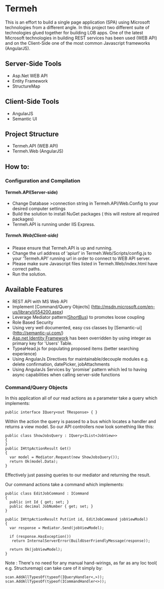 Termeh
======
   This is an effort to build a single page application (SPA) using Microsoft technologies from a different angle. In this project two different suite of technologies glued together for building LOB apps. One of the latest Microsoft technologies in building REST services has been used (WEB API) and on the Client-Side one of the most common Javascript frameworks (AngularJS). 

## Server-Side Tools
  *	Asp.Net WEB API
  *	Entity Framework 
  *	StructureMap

## Client-Side Tools
  *	AngularJS
  *	Semantic UI

## Project Structure
  *	Termeh.API (WEB API)
  *	Termeh.Web (AngularJS)

## How to:
### Configuration and Compilation
#### Termeh.API(Server-side)
  - Change Database >connection string in Termeh.API/Web.Config to your desired computer settings
  - Build the solution to install NuGet packages ( this will restore all required packages)
  - Termeh.API is running under IIS Express.

##### Termeh.Web(Client-side)
  - Please ensure that Termeh.API is up and running.
  - Change the url address of ‘apiurl’ in Termeh.Web/Scripts/config.js to your ‘Termeh.API’ running url in order to connect to WEB API server.
  - Please make sure Javascript files listed in Termeh.Web/index.html have correct paths.
  - Run the solution.

## Available Features
  - REST API with MS Web API 
  - Implement [Command/Query Objects] (http://msdn.microsoft.com/en-us/library/jj554200.aspx) 
  - Leverage Mediator pattern([ShortBus](https://github.com/mhinze/ShortBus)) to promotes loose coupling 
  - Role Based Security
  - Using very well documented, easy css classes by [Semantic-ui] (http://semantic-ui.com/)
  - [Asp.net Identity Framework](http://www.asp.net/identity) has been overridden by using integer as primary key for 'Users' Table.
  - TypeaHead.js for populating proposed items (better searching experience)
  - Using AngularJs Directives for maintainable/decouple modules e.g. delete confirmation, datePicker, jobAttachments
  - Using AngularJs Services by 'promise' pattern which led to having async capabilities when calling server-side functions
  
  
### Command/Query Objects
In this application all of our read actions as a parameter take a query which implements:

```
public interface IQuery<out TResponse> { }
```
	
Within the action the query is passed to a bus which locates a handler and returns a view model. 
So our API controllers now look something like this:

```
public class ShowJobsQuery : IQuery<IList<JobView>>
{
}
public IHttpActionResult Get()
{
  var model = Mediator.Request(new ShowJobsQuery());
  return Ok(model.Data);
}
```		
	
Effectively just passing queries to our mediator and returning the result.
	
Our command actions take a command which implements:
	
```
public class EditJobCommand : ICommand
{
  public int Id { get; set; }
  public decimal JobNumber { get; set; }
}
		
public IHttpActionResult Put(int id, EditJobCommand jobViewModel)
{
  var response = Mediator.Send(jobViewModel);

  if (response.HasException())
   return InternalServerError(BuildUserFriendlyMessage(response));

  return Ok(jobViewModel);
}
```	
	
Note : There's no need for any manual hand-wirings, as far as any Ioc tool( e.g. Structuremap) can take care of it simply by:
```
scan.AddAllTypesOf(typeof(IQueryHandler<,>));
scan.AddAllTypesOf(typeof(ICommandHandler<>));
```		 

